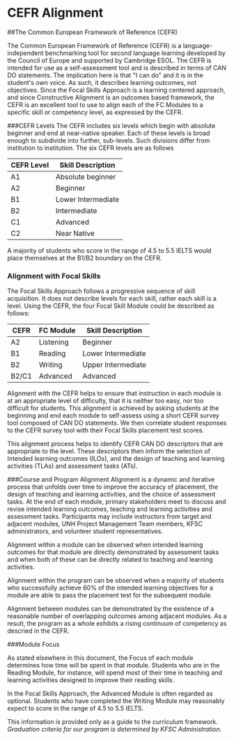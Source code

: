 # CEFR Alignment

##The Common European Framework of Reference (CEFR)

The Common European Framework of Reference (CEFR) is a language-independent benchmarking tool for second language learning developed by the Council of Europe and supported by Cambridge ESOL. The CEFR is intended for use as a self-assessment tool and is described in terms of CAN DO statements. The implication here is that "I can do" and it is in the student's own voice. As such, it describes learning outcomes, not objectives. Since the Focal Skills Approach is a learning centered approach, and since Constructive Alignment is an outcomes based framework, the CEFR is an excellent tool to use to align each of the FC Modules to a specific skill or competency level, as expressed by the CEFR.

###CEFR Levels
The CEFR includes six levels which begin with absolute beginner and end at near-native speaker. Each of these levels is broad enough to subdivide into further, sub-levels. Such divisions differ from institution to institution. The six CEFR levels are as follows

| CEFR Level | Skill Description |
| -- | -- |
| A1 | Absolute beginner |
| A2 | Beginner |
| B1 | Lower Intermediate |
| B2 | Intermediate |
| C1 | Advanced |
| C2 | Near Native |

A majority of students who score in the range of 4.5 to 5.5 IELTS would place themselves at the B1/B2 boundary on the CEFR.

### Alignment with Focal Skills

The Focal Skills Approach follows a progressive sequence of skill acquisition. It does not describe levels for each skill, rather each skill is a level. Using the CEFR, the four Focal Skill Module could be described as follows:

| CEFR | FC Module | Skill Description |
| -- | -- | -- |
| A2 | Listening | Beginner |
| B1 | Reading | Lower Intermediate |
| B2 | Writing | Upper Intermediate |
| B2/C1 | Advanced | Advanced |

Alignment with the CEFR helps to ensure that instruction in each module is at an appropriate level of difficulty, that it is neither too easy, nor too difficult for students. This alignment is achieved by asking students at the beginning and end each module to self-assess using a short CEFR survey tool composed of CAN DO statements. We then correlate student responses to the CEFR survey tool with their Focal Skills placement test scores. 

This alignment process helps to identify CEFR CAN DO descriptors that are appropriate to the level. These descriptors then inform the selection of Intended learning outcomes (ILOs), and the design of teaching and learning activities (TLAs) and assessment tasks (ATs). 

###Course and Program Alignment
Alignment is a dynamic and iterative process that unfolds over time to improve the accuracy of placement, the design of teaching and learning activities, and the choice of assessment tasks. At the end of each module, primary stakeholders meet to discuss and revise intended learning outcomes, teaching and learning activities and assessment tasks. Participants may include instructors from target and adjacent modules, UNH Project Management Team members, KFSC administrators, and volunteer student representatives.

Alignment within a module can be observed when intended learning outcomes for that module are directly demonstrated by assessment tasks and when both of these can be directly related to teaching and learning activities.

Alignment within the program can be observed when a majority of students who successfully achieve 60% of the intended learning objectives for a module are able to pass the placement test for the subsequent module.

Alignment between modules can be demonstrated by the existence of a reasonable number of overlapping outcomes among adjacent modules. As a result, the program as a whole exhibits a rising continuum of competency as descried in the CEFR.

###Module Focus

As stated elsewhere in this document, the Focus of each module determines how time will be spent in that module. Students who are in the Reading Module, for instance, will spend most of their time in teaching and learning activities designed to improve their reading skills. 

In the Focal Skills Approach, the Advanced Module is often regarded as optional. Students who have completed the Writing Module may reasonably expect to score in the range of 4.5 to 5.5 IELTS. 

This information is provided only as a guide to the curriculum framework. *Graduation criteria for our program is determined by KFSC Administration.*

